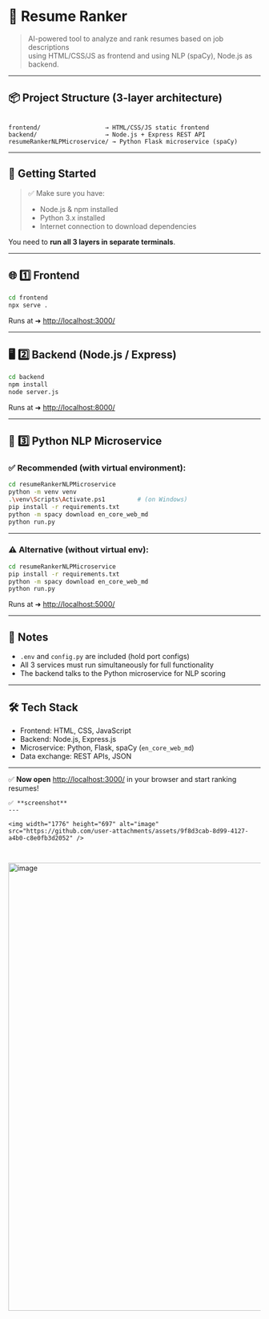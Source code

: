 # 🎯 Resume Ranker

> AI-powered tool to analyze and rank resumes based on job descriptions  
> using HTML/CSS/JS as frontend and using NLP (spaCy), Node.js as backend.

---

## 📦 **Project Structure (3-layer architecture)**

```

frontend/                  → HTML/CSS/JS static frontend
backend/                   → Node.js + Express REST API
resumeRankerNLPMicroservice/ → Python Flask microservice (spaCy)

````

---

## 🚀 **Getting Started**

> ✅ Make sure you have:
> - Node.js & npm installed
> - Python 3.x installed
> - Internet connection to download dependencies

You need to **run all 3 layers in separate terminals**.

---

## 🌐 **1️⃣ Frontend**

```bash
cd frontend
npx serve .
````

Runs at ➜ [http://localhost:3000/](http://localhost:3000/)

---

## 🖥 **2️⃣ Backend (Node.js / Express)**

```bash
cd backend
npm install
node server.js
```

Runs at ➜ [http://localhost:8000/](http://localhost:8000/)

---

## 🧠 **3️⃣ Python NLP Microservice**

### ✅ Recommended (with virtual environment):

```bash
cd resumeRankerNLPMicroservice
python -m venv venv
.\venv\Scripts\Activate.ps1         # (on Windows)
pip install -r requirements.txt
python -m spacy download en_core_web_md
python run.py
```

---

### ⚠ Alternative (without virtual env):

```bash
cd resumeRankerNLPMicroservice
pip install -r requirements.txt
python -m spacy download en_core_web_md
python run.py
```

Runs at ➜ [http://localhost:5000/](http://localhost:5000/)

---

## 📌 **Notes**

* `.env` and `config.py` are included (hold port configs)
* All 3 services must run simultaneously for full functionality
* The backend talks to the Python microservice for NLP scoring

---

## 🛠 **Tech Stack**

* Frontend: HTML, CSS, JavaScript
* Backend: Node.js, Express.js
* Microservice: Python, Flask, spaCy (`en_core_web_md`)
* Data exchange: REST APIs, JSON

---

✅ **Now open** [http://localhost:3000/](http://localhost:3000/) in your browser and start ranking resumes!

```
✅ **screenshot**
---

<img width="1776" height="697" alt="image" src="https://github.com/user-attachments/assets/9f8d3cab-8d99-4127-a4b0-c8e0fb3d2052" />



```
<img width="1264" height="893" alt="image" src="https://github.com/user-attachments/assets/01069072-6836-4989-bfc7-511d1222acad" />

